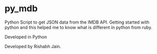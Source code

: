 py_mdb
======

Python Script to get JSON data from the IMDB API. Getting started with python and this helped me to know what is different in python from ruby.

Developed in Python

Developed by Rishabh Jain.
